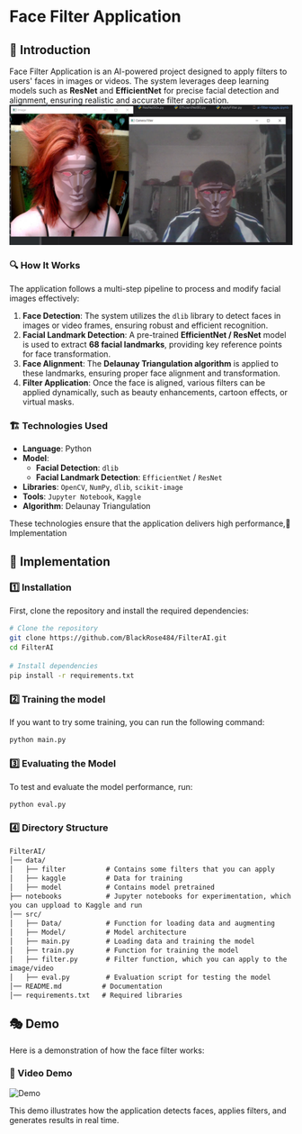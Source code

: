 # Face Filter Application

## 📌 Introduction
Face Filter Application is an AI-powered project designed to apply filters to users' faces in images or videos. The system leverages deep learning models such as **ResNet** and **EfficientNet** for precise facial detection and alignment, ensuring realistic and accurate filter application.
![Demo](images/demo.jpg)
### 🔍 How It Works
The application follows a multi-step pipeline to process and modify facial images effectively:

1. **Face Detection**: The system utilizes the `dlib` library to detect faces in images or video frames, ensuring robust and efficient recognition.
2. **Facial Landmark Detection**: A pre-trained **EfficientNet / ResNet** model is used to extract **68 facial landmarks**, providing key reference points for face transformation.
3. **Face Alignment**: The **Delaunay Triangulation algorithm** is applied to these landmarks, ensuring proper face alignment and transformation.
4. **Filter Application**: Once the face is aligned, various filters can be applied dynamically, such as beauty enhancements, cartoon effects, or virtual masks.

### 🏗️ Technologies Used
- **Language**: Python
- **Model**:
  - **Facial Detection**: `dlib`
  - **Facial Landmark Detection**: `EfficientNet` / `ResNet`
- **Libraries**: `OpenCV`, `NumPy`, `dlib`, `scikit-image`
- **Tools**: `Jupyter Notebook`, `Kaggle`
- **Algorithm**: Delaunay Triangulation

These technologies ensure that the application delivers high performance,🚀 Implementation
## 🚀 Implementation

### 1️⃣ Installation
First, clone the repository and install the required dependencies:
```bash
# Clone the repository
git clone https://github.com/BlackRose484/FilterAI.git
cd FilterAI

# Install dependencies
pip install -r requirements.txt
```

### 2️⃣ Training the model
If you want to try some training, you can run the following command:
```bash
python main.py
```

### 3️⃣ Evaluating the Model
To test and evaluate the model performance, run:
```bash
python eval.py
```

### 4️⃣ Directory Structure
```
FilterAI/
│── data/
│   ├── filter          # Contains some filters that you can apply
│   ├── kaggle          # Data for training
│   ├── model           # Contains model pretrained
├── notebooks           # Jupyter notebooks for experimentation, which you can uppload to Kaggle and run
│── src/
│   ├── Data/           # Function for loading data and augmenting
│   ├── Model/          # Model architecture
│   ├── main.py         # Loading data and training the model
│   ├── train.py        # Function for training the model
│   ├── filter.py       # Filter function, which you can apply to the image/video
│   ├── eval.py         # Evaluation script for testing the model
│── README.md          # Documentation
│── requirements.txt   # Required libraries
```

## 🎭 Demo

Here is a demonstration of how the face filter works:

### 🎥 Video Demo

![Demo](images/demo.gif)

This demo illustrates how the application detects faces, applies filters, and generates results in real time.





